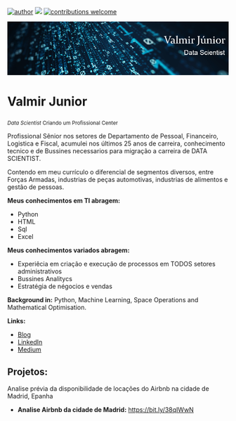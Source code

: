 [![author](https://img.shields.io/badge/likedin-valmir_jr-red.svg)](https://www.linkedin.com/in/valmir-junior-datascientist/) [![](https://img.shields.io/badge/python-3.7+-blue.svg)](https://www.python.org/downloads/release/python-365/) [![contributions welcome](https://img.shields.io/badge/contributions-welcome-brightgreen.svg?style=flat)](https://github.com/ValmirJrDS)

<p align="center">
  <img src="https://raw.githubusercontent.com/ValmirJrDS/projetos_data_science_set-2021/main/banner02.png" >
</p>

# Valmir Junior
<sub>*Data Scientist* Criando um Profissional Center</sub>

Profissional Sênior nos setores de Departamento de Pessoal, Financeiro, Logistica e Fiscal, acumulei nos últimos 25 anos de carreira, conhecimento tecnico e de Bussines necessarios para migração a carreira de DATA SCIENTIST.

Contendo em meu currículo o diferencial de segmentos diversos, entre Forças Armadas, industrias de peças automotivas, industrias de alimentos e gestão de pessoas.

**Meus conhecimentos em TI abragem:**
* Python
* HTML
* Sql
* Excel

**Meus conhecimentos variados abragem:**
* Experiêcia em criação e execução de processos em TODOS setores administrativos
* Bussines Analitycs
* Estratégia de négocios e vendas

**Background in:** Python, Machine Learning, Space Operations and Mathematical Optimisation.

**Links:**
* [Blog](http://sigmoidal.ai)
* [LinkedIn](https://www.linkedin.com/in/carlosfab)
* [Medium](https://www.medium.com)


## Projetos:
Analise prévia da disponibilidade de locações do Airbnb na cidade de Madrid, Epanha 

* **Analise Airbnb da cidade de Madrid:** https://bit.ly/38qIWwN

